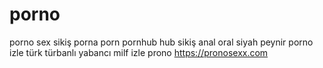 # porno
porno sex sikiş porna porn pornhub hub sikiş anal oral siyah peynir porno izle türk 
türbanlı yabancı milf izle
prono
https://pronosexx.com
